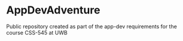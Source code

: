 # AppDevAdventure
Public repository created as part of the app-dev requirements for the course CSS-545 at UWB
